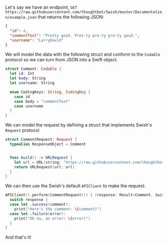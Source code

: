 Let's say we have an endpoint, `GET https://raw.githubusercontent.com/thoughtbot/Swish/master/Documentation/example.json`
that returns the following JSON:

```json
{
  "id": 4,
  "commentText": "Pretty good. Pret-ty pre-ty pre-ty good.",
  "username": "LarryDavid"
}
```

We will model the data with the following struct
and conform to the `Codable` protocol so we can
turn from JSON into a Swift object.

```swift
struct Comment: Codable {
  let id: Int
  let body: String
  let username: String

  enum CodingKeys: String, CodingKey {
    case id
    case body = "commentText"
    case username
  }
}
```

We can model the request by defining a struct that
implements Swish's `Request` protocol

```swift
struct CommentRequest: Request {
  typealias ResponseObject = Comment


  func build() -> URLRequest {
    let url = URL(string: "https://raw.githubusercontent.com/thoughtbot/Swish/master/Documentation/example.json")!
    return URLRequest(url: url)
  }
}
```

We can then use the Swish's default `APIClient` to make the request:

```swift
APIClient().perform(CommentRequest()) { (response: Result<Comment, SwishError>) in
  switch response {
  case let .success(comment):
    print("Here's the comment: \(comment)")
  case let .failure(error):
    print("Oh no, an error: \(error)")
  }
}
```

And that's it!
